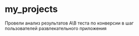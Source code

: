 # my_projects
Провели анализ результатов A\B теста по конверсии в шаг пользователей развлекательного приложения
